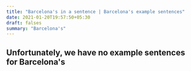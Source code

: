 ```yaml
---
title: "Barcelona's in a sentence | Barcelona's example sentences"
date: 2021-01-20T19:57:50+05:30
draft: falses
summary: "Barcelona's"
---
```

## Unfortunately, we have no example sentences for Barcelona's                 
